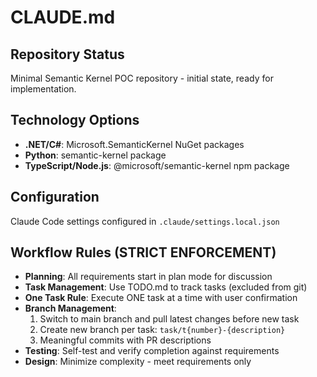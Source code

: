 # CLAUDE.md

## Repository Status
Minimal Semantic Kernel POC repository - initial state, ready for implementation.

## Technology Options
- **.NET/C#**: Microsoft.SemanticKernel NuGet packages
- **Python**: semantic-kernel package
- **TypeScript/Node.js**: @microsoft/semantic-kernel npm package

## Configuration
Claude Code settings configured in `.claude/settings.local.json`

## Workflow Rules (STRICT ENFORCEMENT)
- **Planning**: All requirements start in plan mode for discussion
- **Task Management**: Use TODO.md to track tasks (excluded from git)
- **One Task Rule**: Execute ONE task at a time with user confirmation
- **Branch Management**: 
  1. Switch to main branch and pull latest changes before new task
  2. Create new branch per task: `task/t{number}-{description}`  
  3. Meaningful commits with PR descriptions
- **Testing**: Self-test and verify completion against requirements
- **Design**: Minimize complexity - meet requirements only
